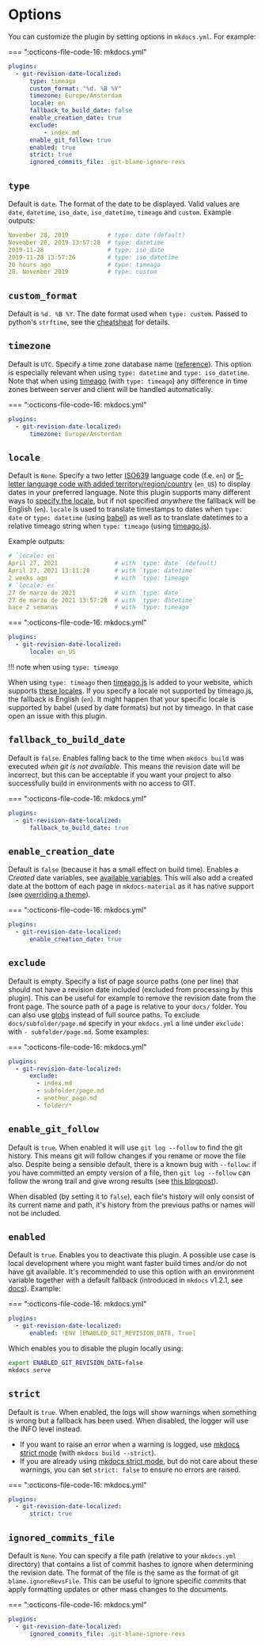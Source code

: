 # Options

You can customize the plugin by setting options in `mkdocs.yml`. For example:

=== ":octicons-file-code-16: mkdocs.yml"

  ```yaml
  plugins:
    - git-revision-date-localized:
        type: timeago
        custom_format: "%d. %B %Y"
        timezone: Europe/Amsterdam
        locale: en
        fallback_to_build_date: false
        enable_creation_date: true
        exclude:
            - index.md
        enable_git_follow: true
        enabled: true
        strict: true
        ignored_commits_file: .git-blame-ignore-revs
  ```

## `type`

Default is `date`. The format of the date to be displayed. Valid values are `date`, `datetime`, `iso_date`, `iso_datetime`, `timeago` and `custom`. Example outputs:

```yaml
November 28, 2019           # type: date (default)
November 28, 2019 13:57:28  # type: datetime
2019-11-28                  # type: iso_date
2019-11-28 13:57:26         # type: iso_datetime
20 hours ago                # type: timeago
28. November 2019           # type: custom
```

## `custom_format`

Default is `%d. %B %Y`. The date format used when `type: custom`. Passed to python's `strftime`, see the [cheatsheat](https://strftime.org/) for details.

## `timezone`

Default is `UTC`. Specify a time zone database name ([reference](https://en.wikipedia.org/wiki/List_of_tz_database_time_zones)). This option is especially relevant when using `type: datetime` and `type: iso_datetime`. Note that when using [timeago](http://timeago.yarp.com/) (with `type: timeago`) any difference in time zones between server and client will be handled automatically.

=== ":octicons-file-code-16: mkdocs.yml"

  ```yaml
  plugins:
    - git-revision-date-localized:
        timezone: Europe/Amsterdam
  ```


## `locale`

Default is `None`. Specify a two letter [ISO639](https://en.wikipedia.org/wiki/List_of_ISO_639-1_codes) language code (f.e. `en`) or [5-letter language code with added territory/region/country](https://www.mkdocs.org/user-guide/localizing-your-theme/#supported-locales) (`en_US`) to display dates in your preferred language. Note this plugin supports many different ways to [specify the locale](howto/specify-locale.md), but if not specified _anywhere_ the fallback will be English (`en`). `locale` is used to translate timestamps to dates when `type: date` or `type: datetime` (using [babel](https://github.com/python-babel/babel)) as well as to translate datetimes to a relative timeago string when `type: timeago` (using [timeago.js](https://github.com/hustcc/timeago.js)).

Example outputs:

```yaml
# `locale: en`
April 27, 2021                # with `type: date` (default)
April 27, 2021 13:11:28       # with `type: datetime`
2 weeks ago                   # with `type: timeago`
# `locale: es`
27 de marzo de 2021           # with `type: date`
27 de marzo de 2021 13:57:28  # with `type: datetime`
hace 2 semanas                # with `type: timeago`
```

=== ":octicons-file-code-16: mkdocs.yml"

  ```yaml
  plugins:
    - git-revision-date-localized:
        locale: en_US
  ```

!!! note when using `type: timeago`

  When using `type: timeago` then [timeago.js](https://github.com/hustcc/timeago.js) is added to your website, which supports [these locales](https://github.com/hustcc/timeago.js/tree/master/src/lang). If you specify a locale not supported by timeago.js, the fallback is English (`en`). It might happen that your specific locale is supported by babel (used by date formats) but not by timeago. In that case open an issue with this plugin.


## `fallback_to_build_date`

Default is `false`. Enables falling back to the time when `mkdocs build` was executed *when git is not available*. This means the revision date will be incorrect, but this can be acceptable if you want your project to also successfully build in environments with no access to GIT.

=== ":octicons-file-code-16: mkdocs.yml"

  ```yaml
  plugins:
    - git-revision-date-localized:
        fallback_to_build_date: true
  ```


## `enable_creation_date`

Default is `false` (because it has a small effect on build time). Enables a *Created* date variables, see [available variables](available-variables.md). This will also add a created date at the bottom of each page in `mkdocs-material` as it has native support (see [overriding a theme](howto/override-a-theme.md)).

=== ":octicons-file-code-16: mkdocs.yml"

  ```yaml
  plugins:
    - git-revision-date-localized:
        enable_creation_date: true
  ```

## `exclude`

Default is empty. Specify a list of page source paths (one per line) that should not have a revision date included (excluded from processing by this plugin). This can be useful for example to remove the revision date from the front page. The source path of a page is relative to your `docs/` folder. You can also use [globs](https://docs.python.org/3/library/glob.html) instead of full source paths. To exclude `docs/subfolder/page.md` specify in your `mkdocs.yml` a line under `exclude:` with `- subfolder/page.md`. Some examples:

=== ":octicons-file-code-16: mkdocs.yml"

  ```yaml
  plugins:
    - git-revision-date-localized:
        exclude:
          - index.md
          - subfolder/page.md
          - another_page.md
          - folder/*
  ```

## `enable_git_follow`

Default is `true`. When enabled it will use `git log --follow` to find the git history. This means git will follow changes if you rename or move the file also.
Despite being a sensible default, there is a known bug with `--follow`: if you have committed an empty version of a file, then `git log --follow` can follow the wrong trail and give wrong results (see [this blogpost](https://blog.plover.com/prog/git-log-follow.html)).

When disabled (by setting it to `false`), each file's history will only consist of its current name and path, it's history from the previous paths or names will not be included.

## `enabled`

Default is `true`. Enables you to deactivate this plugin. A possible use case is local development where you might want faster build times and/or do not have git available. It's recommended to use this option with an environment variable together with a default fallback (introduced in `mkdocs` v1.2.1, see [docs](https://www.mkdocs.org/user-guide/configuration/#environment-variables)). Example:

=== ":octicons-file-code-16: mkdocs.yml"

  ```yaml
  plugins:
    - git-revision-date-localized:
        enabled: !ENV [ENABLED_GIT_REVISION_DATE, True]
  ```

Which enables you to disable the plugin locally using:

```bash
export ENABLED_GIT_REVISION_DATE=false
mkdocs serve
```

## `strict`

Default is `true`. When enabled, the logs will show warnings when something is wrong but a fallback has been used. When disabled, the logger will use the INFO level instead.

- If you want to raise an error when a warning is logged, use [mkdocs strict mode](https://www.mkdocs.org/user-guide/configuration/#strict) (with `mkdocs build --strict`).
- If you are already using [mkdocs strict mode](https://www.mkdocs.org/user-guide/configuration/#strict), but do not care about these warnings, you can set `strict: false` to ensure no errors are raised.

=== ":octicons-file-code-16: mkdocs.yml"

  ```yaml
  plugins:
    - git-revision-date-localized:
        strict: true
  ```

## `ignored_commits_file`

Default is `None`. You can specify a file path (relative to your `mkdocs.yml` directory) that contains a list of commit hashes to ignore
when determining the revision date. The format of the file is the same as the format of
git `blame.ignoreRevsFile`. This can be useful to ignore specific commits that apply formatting updates or other mass changes to the documents.


=== ":octicons-file-code-16: mkdocs.yml"

  ```yaml
  plugins:
    - git-revision-date-localized:
        ignored_commits_file: .git-blame-ignore-revs
  ```
